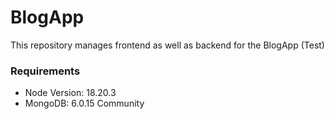 # BlogApp

This repository manages frontend as well as backend for the BlogApp (Test)


### Requirements
- Node Version: 18.20.3
- MongoDB: 6.0.15 Community